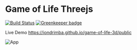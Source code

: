 # Game of Life Threejs
[![Build Status](https://travis-ci.org/iondrimba/game-of-life-3d.svg?branch=master)](https://travis-ci.org/iondrimba/game-of-life-3d) [![Greenkeeper badge](https://badges.greenkeeper.io/iondrimba/game-of-life-3d.svg)](https://greenkeeper.io/)

Live Demo https://iondrimba.github.io/game-of-life-3d/public

![App](https://raw.githubusercontent.com/iondrimba/images/master/game-of-life.gif)
